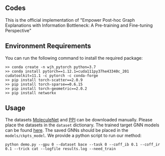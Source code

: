 ## Codes
This is the official implementation of "Empower Post-hoc Graph Explanations with Information Bottleneck: A Pre-training and Fine-tuning Perspective"

## Environment Requirements
You can run the following command to install the required package:
```shell
>> conda create -n wjh_pytorch python=3.7
>> conda install pytorch==1.12.1=cuda111py37he43340c_201 cudatoolkit=11.1 -c pytorch -c conda-forge
>> pip install torch-scatter==2.0.9
>> pip install torch-sparse==0.6.15
>> pip install torch-geometric==2.0.2
>> pip install networkx
```
## Usage
The datasets [MoleculeNet](http://snap.stanford.edu/gnn-pretrain/data/chem_dataset.zip) and [PPI](https://data.dgl.ai/dataset/ppi.zip) can be downloaded manually. Please place the datasets in the `dataset` dictionary.
The trained target GNN models can be found [here](https://github.com/divelab/DIG/tree/main/dig/xgraph/TAGE/ckpts_model). The saved GNNs should be placed in the `models/ckpts_model`.
We provide a python script to run our method:
```shell
python demo.py --gpu 0 --dataset bace --task 0 --coff_ib 0.1 --coff_ir 0.1 --trick cat --logfile results.log --need_train
```